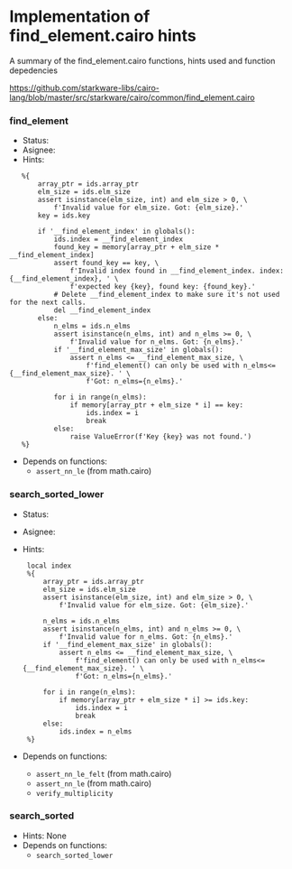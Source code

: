 # Implementation of find_element.cairo hints

 A summary of the find_element.cairo functions, hints used and function depedencies

<https://github.com/starkware-libs/cairo-lang/blob/master/src/starkware/cairo/common/find_element.cairo>

### find_element

* Status:
* Asignee:
* Hints:

 ```
    %{
        array_ptr = ids.array_ptr
        elm_size = ids.elm_size
        assert isinstance(elm_size, int) and elm_size > 0, \
            f'Invalid value for elm_size. Got: {elm_size}.'
        key = ids.key

        if '__find_element_index' in globals():
            ids.index = __find_element_index
            found_key = memory[array_ptr + elm_size * __find_element_index]
            assert found_key == key, \
                f'Invalid index found in __find_element_index. index: {__find_element_index}, ' \
                f'expected key {key}, found key: {found_key}.'
            # Delete __find_element_index to make sure it's not used for the next calls.
            del __find_element_index
        else:
            n_elms = ids.n_elms
            assert isinstance(n_elms, int) and n_elms >= 0, \
                f'Invalid value for n_elms. Got: {n_elms}.'
            if '__find_element_max_size' in globals():
                assert n_elms <= __find_element_max_size, \
                    f'find_element() can only be used with n_elms<={__find_element_max_size}. ' \
                    f'Got: n_elms={n_elms}.'

            for i in range(n_elms):
                if memory[array_ptr + elm_size * i] == key:
                    ids.index = i
                    break
            else:
                raise ValueError(f'Key {key} was not found.')
    %}

   ```

* Depends on functions:
  * `assert_nn_le` (from math.cairo)

### search_sorted_lower

* Status:
* Asignee:
* Hints:

   ```
    local index
    %{
        array_ptr = ids.array_ptr
        elm_size = ids.elm_size
        assert isinstance(elm_size, int) and elm_size > 0, \
            f'Invalid value for elm_size. Got: {elm_size}.'

        n_elms = ids.n_elms
        assert isinstance(n_elms, int) and n_elms >= 0, \
            f'Invalid value for n_elms. Got: {n_elms}.'
        if '__find_element_max_size' in globals():
            assert n_elms <= __find_element_max_size, \
                f'find_element() can only be used with n_elms<={__find_element_max_size}. ' \
                f'Got: n_elms={n_elms}.'

        for i in range(n_elms):
            if memory[array_ptr + elm_size * i] >= ids.key:
                ids.index = i
                break
        else:
            ids.index = n_elms
    %}
   ```

* Depends on functions:
  * `assert_nn_le_felt` (from math.cairo)
  * `assert_nn_le` (from math.cairo)
  * `verify_multiplicity`

### search_sorted

* Hints: None
* Depends on functions:
  * `search_sorted_lower`
